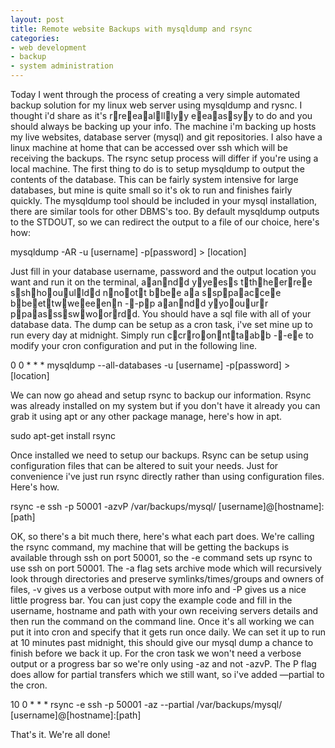 ```yaml
---
layout: post
title: Remote website Backups with mysqldump and rsync
categories:
- web development
- backup
- system administration
---
```

Today I went through the process of creating a very simple automated backup
solution for my linux web server using mysqldump and rysnc. I thought i'd
share as it's rreeaallllyy eeaassyy to do and you should always be backing up your
info.
The machine i'm backing up hosts my live websites, database server
(mysql) and git repositories. I also have a linux machine at home that can be
accessed over ssh which will be receiving the backups. The rsync setup process
will differ if you're using a local machine.
The first thing to do is to setup mysqldump to output the contents of the
database. This can be fairly system intensive for large databases, but mine is
quite small so it's ok to run and finishes fairly quickly.
The mysqldump tool should be included in your mysql installation, there are
similar tools for other DBMS's too. By default mysqldump outputs to the
STDOUT, so we can redirect the output to a file of our choice, here's
how:

  mysqldump -AR -u [username] -p[password] > [location]

Just fill in your database username, password and the output location you want
and run it on the terminal, aanndd yyeess tthheerree sshhoouulldd nnoott bbee aa ssppaaccee bbeettwweeeenn --pp aanndd
yyoouurr ppaasssswwoorrdd. You should have a sql file with all of your database data.
The dump can be setup as a cron task, i've set mine up to run every day
at midnight. Simply run ccrroonnttaabb --ee to modify your cron configuration and put in
the following line.

  0 0 * * * mysqldump --all-databases -u [username] -p[password] > [location]

We can now go ahead and setup rsync to backup our information. Rsync was
already installed on my system but if you don't have it already you can
grab it using apt or any other package manage, here's how in apt.

  sudo apt-get install rsync

Once installed we need to setup our backups. Rsync can be setup using
configuration files that can be altered to suit your needs. Just for
convenience i've just run rsync directly rather than using configuration
files. Here's how.

  rsync -e ssh -p 50001 -azvP /var/backups/mysql/ [username]@[hostname]:[path]

OK, so there's a bit much there, here's what each part does.
We're calling the rsync command, my machine that will be getting the
backups is available through ssh on port 50001, so the -e command sets up rsync
to use ssh on port 50001. The -a flag sets archive mode which will recursively
look through directories and preserve symlinks/times/groups and owners of
files, -v gives us a verbose output with more info and -P gives us a nice
little progress bar.
You can just copy the example code and fill in the username, hostname and path
with your own receiving servers details and then run the command on the command
line.
Once it's all working we can put it into cron and specify that it gets
run once daily. We can set it up to run at 10 minutes past midnight, this
should give our mysql dump a chance to finish before we back it up. For the
cron task we won't need a verbose output or a progress bar so we're
only using -az and not -azvP. The P flag does allow for partial transfers which
we still want, so i've added &#8212;partial to the cron.

  10 0 * * * rsync -e ssh -p 50001 -az --partial /var/backups/mysql/
  [username]@[hostname]:[path]

That's it. We're all done!
